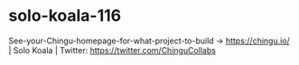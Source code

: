 # solo-koala-116
See-your-Chingu-homepage-for-what-project-to-build -> https://chingu.io/ | Solo Koala | Twitter: https://twitter.com/ChinguCollabs
